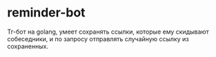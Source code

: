 # reminder-bot
Тг-бот на golang, умеет сохранять ссылки, которые ему скидывают собеседники, и по запросу отправлять случайную ссылку из сохраненных.
